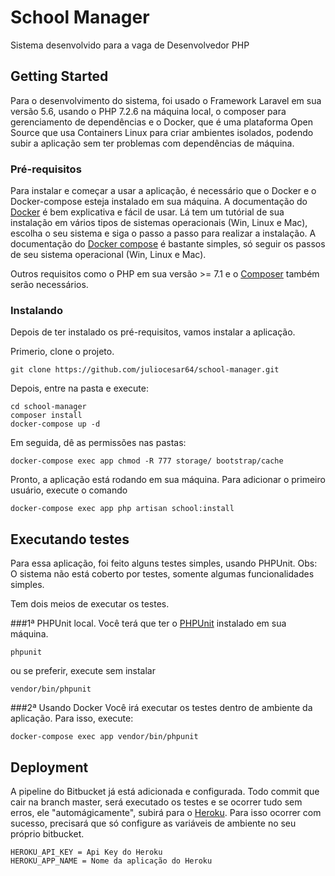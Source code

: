 # School Manager

Sistema desenvolvido para a vaga de Desenvolvedor PHP

## Getting Started

Para o desenvolvimento do sistema, foi usado o Framework Laravel em sua versão 5.6, usando o PHP 7.2.6 na máquina local, o composer para gerenciamento de dependências e o Docker, que é uma plataforma Open Source que usa Containers Linux para criar ambientes isolados, podendo subir a aplicação sem ter problemas com dependências de máquina.

### Pré-requisitos

Para instalar e começar a usar a aplicação, é necessário que o Docker e o Docker-compose esteja instalado em sua máquina.
A documentação do [Docker](https://docs.docker.com/install/#supported-platforms) é bem explicativa e fácil de usar. Lá tem um tutórial de sua instalação em vários tipos de sistemas operacionais (Win, Linux e Mac), escolha o seu sistema e siga o passo a passo para realizar a instalação.
A documentação do [Docker compose](https://docs.docker.com/v17.09/compose/install/#install-compose) é bastante simples, só seguir os passos de seu sistema operacional (Win, Linux e Mac).

Outros requisitos como o PHP em sua versão >= 7.1 e o [Composer](https://getcomposer.org/download/) também serão necessários.

### Instalando

Depois de ter instalado os pré-requisitos, vamos instalar a aplicação.

Primerio, clone o projeto.

```
git clone https://github.com/juliocesar64/school-manager.git
```

Depois, entre na pasta e execute:

```
cd school-manager
composer install
docker-compose up -d
```

Em seguida, dê as permissões nas pastas:

```
docker-compose exec app chmod -R 777 storage/ bootstrap/cache
```

Pronto, a aplicação está rodando em sua máquina.
Para adicionar o primeiro usuário, execute o comando

```
docker-compose exec app php artisan school:install
```

## Executando testes

Para essa aplicação, foi feito alguns testes simples, usando PHPUnit.
Obs: O sistema não está coberto por testes, somente algumas funcionalidades simples.

Tem dois meios de executar os testes.

###1ª PHPUnit local.
Você terá que ter o [PHPUnit](https://phpunit.de/getting-started/phpunit-7.html) instalado em sua máquina.
```
phpunit
```
ou se preferir, execute sem instalar

```
vendor/bin/phpunit
```
###2ª Usando Docker
Você irá executar os testes dentro de ambiente da aplicação.
Para isso, execute:
```
docker-compose exec app vendor/bin/phpunit
```

## Deployment

A pipeline do Bitbucket já está adicionada e configurada.
Todo commit que cair na branch master, será executado os testes e se ocorrer tudo sem erros, ele "automágicamente", subirá para o [Heroku](https://www.heroku.com/).
Para isso ocorrer com sucesso, precisará que só configure as variáveis de ambiente no seu próprio bitbucket.
```
HEROKU_API_KEY = Api Key do Heroku
HEROKU_APP_NAME = Nome da aplicação do Heroku
```
